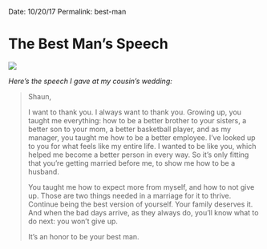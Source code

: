 Date: 10/20/17
Permalink: best-man

# The Best Man’s Speech

![](https://dl.dropboxusercontent.com/s/gnilhsavh4jrnc3/IMG_0680.JPG)

*Here’s the speech I gave at my cousin’s wedding:*

> Shaun,
> 
> I want to thank you. I always want to thank you. Growing up, you taught me everything: how to be a better brother to your sisters, a better son to your mom, a better basketball player, and as my manager, you taught me how to be a better employee. I’ve looked up to you for what feels like my entire life. I wanted to be like you, which helped me become a better person in every way. So it’s only fitting that you’re getting married before me, to show me how to be a husband.
> 
> You taught me how to expect more from myself, and how to not give up. Those are two things needed in a marriage for it to thrive. Continue being the best version of yourself. Your family deserves it. And when the bad days arrive, as they always do, you’ll know what to do next: you won’t give up.
> 
> It’s an honor to be your best man.
